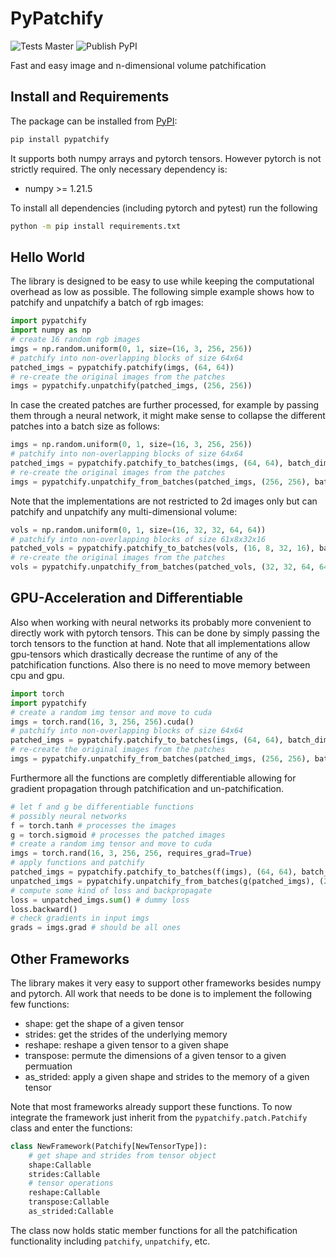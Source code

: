 # PyPatchify

![Tests Master](https://github.com/ndoll1998/patchify/workflows/Tests/badge.svg)
![Publish PyPI](https://github.com/ndoll1998/patchify/workflows/PyPI/badge.svg)

Fast and easy image and n-dimensional volume patchification

## Install and Requirements

The package can be installed from [PyPI](https://pypi.org/project/pypatchify/):

```bash
pip install pypatchify
```

It supports both numpy arrays and pytorch tensors. However pytorch is not strictly required. The only necessary dependency is:

 - numpy >= 1.21.5

To install all dependencies (including pytorch and pytest) run the following

```bash
python -m pip install requirements.txt
```

## Hello World

The library is designed to be easy to use while keeping the computational overhead as low as possible. The following simple example shows how to patchify and unpatchify a batch of rgb images:

```python
import pypatchify
import numpy as np
# create 16 random rgb images
imgs = np.random.uniform(0, 1, size=(16, 3, 256, 256))
# patchify into non-overlapping blocks of size 64x64
patched_imgs = pypatchify.patchify(imgs, (64, 64))
# re-create the original images from the patches
imgs = pypatchify.unpatchify(patched_imgs, (256, 256))
```

In case the created patches are further processed, for example by passing them through a neural network, it might make sense to collapse the different patches into a batch size as follows:

```python
imgs = np.random.uniform(0, 1, size=(16, 3, 256, 256))
# patchify into non-overlapping blocks of size 64x64
patched_imgs = pypatchify.patchify_to_batches(imgs, (64, 64), batch_dim=0)
# re-create the original images from the patches
imgs = pypatchify.unpatchify_from_batches(patched_imgs, (256, 256), batch_dim=0)
```

Note that the implementations are not restricted to 2d images only but can patchify and unpatchify any multi-dimensional volume:

```python
vols = np.random.uniform(0, 1, size=(16, 32, 32, 64, 64))
# patchify into non-overlapping blocks of size 61x8x32x16
patched_vols = pypatchify.patchify_to_batches(vols, (16, 8, 32, 16), batch_dim=0)
# re-create the original images from the patches
vols = pypatchify.unpatchify_from_batches(patched_vols, (32, 32, 64, 64), batch_dim=0)
```

## GPU-Acceleration and Differentiable

Also when working with neural networks its probably more convenient to directly work with pytorch tensors. This can be done by simply passing the torch tensors to the function at hand. Note that all implementations allow gpu-tensors which drastically decrease the runtime of any of the patchification functions. Also there is no need to move memory between cpu and gpu.

```python
import torch
import pypatchify
# create a random img tensor and move to cuda
imgs = torch.rand(16, 3, 256, 256).cuda()
# patchify into non-overlapping blocks of size 64x64
patched_imgs = pypatchify.patchify_to_batches(imgs, (64, 64), batch_dim=0)
# re-create the original images from the patches
imgs = pypatchify.unpatchify_from_batches(patched_imgs, (256, 256), batch_dim=0)
```

Furthermore all the functions are completly differentiable allowing for gradient propagation through patchification and un-patchification.

```python
# let f and g be differentiable functions
# possibly neural networks
f = torch.tanh # processes the images
g = torch.sigmoid # processes the patched images
# create a random img tensor and move to cuda
imgs = torch.rand(16, 3, 256, 256, requires_grad=True)
# apply functions and patchify
patched_imgs = pypatchify.patchify_to_batches(f(imgs), (64, 64), batch_dim=0)
unpatched_imgs = pypatchify.unpatchify_from_batches(g(patched_imgs), (256, 256), batch_dim=0)
# compute some kind of loss and backpropagate
loss = unpatched_imgs.sum() # dummy loss
loss.backward()
# check gradients in input imgs
grads = imgs.grad # should be all ones
```

## Other Frameworks

The library makes it very easy to support other frameworks besides numpy and pytorch. All work that needs to be done is to implement the following few functions:

 - shape: get the shape of a given tensor
 - strides: get the strides of the underlying memory
 - reshape: reshape a given tensor to a given shape
 - transpose: permute the dimensions of a given tensor to a given permuation
 - as_strided: apply a given shape and strides to the memory of a given tensor

Note that most frameworks already support these functions. To now integrate the framework just inherit from the `pypatchify.patch.Patchify` class and enter the functions:

```python
class NewFramework(Patchify[NewTensorType]):
    # get shape and strides from tensor object
    shape:Callable
    strides:Callable
    # tensor operations
    reshape:Callable
    transpose:Callable
    as_strided:Callable
```

The class now holds static member functions for all the patchification functionality including `patchify`, `unpatchify`, etc.
